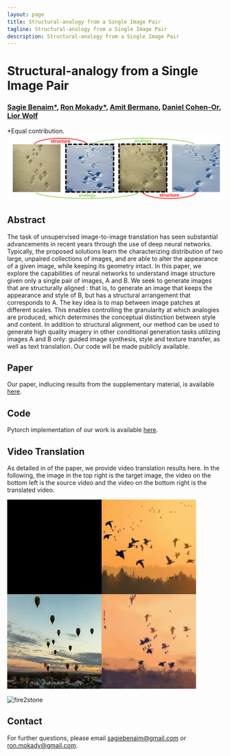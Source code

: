 ```yaml
---
layout: page
title: Structural-analogy from a Single Image Pair
tagline: Structural-analogy from a Single Image Pair
description: Structural-analogy from a Single Image Pair
---
```


# Structural-analogy from a Single Image Pair

### [Sagie Benaim*](https://sagiebenaim.github.io/), [Ron Mokady*](mailto:ron.mokady@gmail.com), [Amit Bermano](https://www.cs.tau.ac.il/~amberman/), [Daniel Cohen-Or](https://www.cs.tau.ac.il/~dcor/), [Lior Wolf](https://www.cs.tau.ac.il/~wolf/)

*Equal contribution.
![teaser](https://github.com/sagiebenaim/structural-analogy/blob/master/images/teaser.png)

## Abstract

The task of unsupervised image-to-image translation has
seen substantial advancements in recent years through the use of deep
neural networks. Typically, the proposed solutions learn the characterizing
distribution of two large, unpaired collections of images, and are able
to alter the appearance of a given image, while keeping its geometry
intact. In this paper, we explore the capabilities of neural networks to
understand image structure given only a single pair of images, A and
B. We seek to generate images that are structurally aligned : that is,
to generate an image that keeps the appearance and style of B, but
has a structural arrangement that corresponds to A. The key idea is to
map between image patches at different scales. This enables controlling
the granularity at which analogies are produced, which determines the
conceptual distinction between style and content. In addition to structural
alignment, our method can be used to generate high quality imagery in
other conditional generation tasks utilizing images A and B only: guided
image synthesis, style and texture transfer, as well as text translation.
Our code will be made publicly available.

## Paper

Our paper, indlucing results from the supplementary material, is available [here](link).

## Code

Pytorch implementation of our work is available [here](link).

## Video Translation

As detailed in of the paper, we provide video translation results here. 
In the following, the image in the top right is the target image, the video on the bottom left is the source video and the video on the bottom right is the translated video. 

![balloons2birds](https://github.com/sagiebenaim/structural-analogy/blob/master/images/birds.gif)

![fire2stone](https://github.com/sagiebenaim/structural-analogy/blob/master/images/volcano.gif)


## Contact

For further questions, please email sagiebenaim@gmail.com or ron.mokady@gmail.com.
